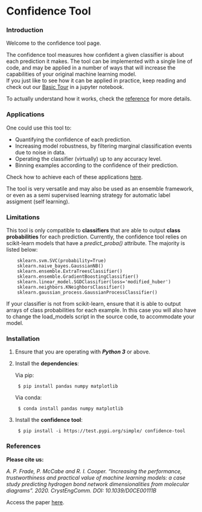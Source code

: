 ﻿# Confidence Tool 

### Introduction  

Welcome to the confidence tool page.  

The confidence tool measures how confident a given classifier is about each prediction it makes. The tool can be implemented with a single line of code, and may be applied in a number of ways that will increase the capabilities of your original machine learning model.        
If you just like to see how it can be applied in practice, keep reading and check out our [Basic Tour](https://github.com/apfrade/ConfidenceMeasure/blob/master/examples/basic_tour.ipynb) in a jupyter notebook.  

To actually understand how it works, check the [reference](https://pubs.rsc.org/en/content/articlelanding/2020/ce/d0ce00111b#!divAbstract) for more details.  


### Applications  

One could use this tool to:  
- Quantifying the confidence of each prediction.  
- Increasing model robustness, by filtering marginal classification events due to noise in data.  
- Operating the classifier (virtually) up to any accuracy level.   
- Binning examples according to the confidence of their prediction.    

Check how to achieve each of these applications [here](https://github.com/apfrade/ConfidenceMeasure/blob/master/examples/basic_tour.ipynb).  

The tool is very versatile and may also be used as an ensemble framework, or even as a semi supervised learning strategy for automatic label assigment (self learning).  


### Limitations  

This tool is only compatible to **classifiers** that are able to output **class probabilities** for each prediction. Currently, the confidence tool relies on scikit-learn models that have a *predict_proba()* attribute. The majority is listed below:

		sklearn.svm.SVC(probability=True)
		sklearn.naive_bayes.GaussianNB()
		sklearn.ensemble.ExtraTreesClassifier()
		sklearn.ensemble.GradientBoostingClassifier()
		sklearn.linear_model.SGDClassifier(loss='modified_huber')
		sklearn.neighbors.KNeighborsClassifier()
		sklearn.gaussian_process.GaussianProcessClassifier()
	
If your classifier is not from scikit-learn, ensure that it is able to output arrays of class probabilities for each example. In this case you will also have to change the load_models script in the source code, to accommodate your model.


### Installation   

1. Ensure that you are operating with ***Python 3*** or above.

2. Install the **dependencies**:  

	Via pip:  
	
	    $ pip install pandas numpy matplotlib

	Via conda:  
	
	    $ conda install pandas numpy matplotlib
	
3. Install the **confidence tool**:  

    	$ pip install -i https://test.pypi.org/simple/ confidence-tool


### References

**Please cite us:**  

*A. P. Frade, P. McCabe and R. I. Cooper. “Increasing the performance, trustworthiness and practical value of machine learning models: a case study predicting hydrogen bond network dimensionalities from molecular diagrams”. 2020. CrystEngComm. DOI: 10.1039/D0CE00111B* 

Access the paper [here](https://pubs.rsc.org/en/content/articlelanding/2020/ce/d0ce00111b#!divAbstract).
